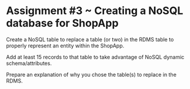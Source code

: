# Assignment #3 ~ Creating a NoSQL database for ShopApp

Create a NoSQL table to replace a table (or two) in the RDMS table to properly represent an entity within the ShopApp.

Add at least 15 records to that table to take advantage of NoSQL dynamic schema/attributes.

Prepare an explanation of why you chose the table(s) to replace in the RDMS.
